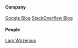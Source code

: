 

#### Company
[Google Blog](https://blog.google/)
[StackOverflow Blog](https://stackoverflow.blog/)







#### People
[Lars Wirzenius](https://blog.liw.fi/)